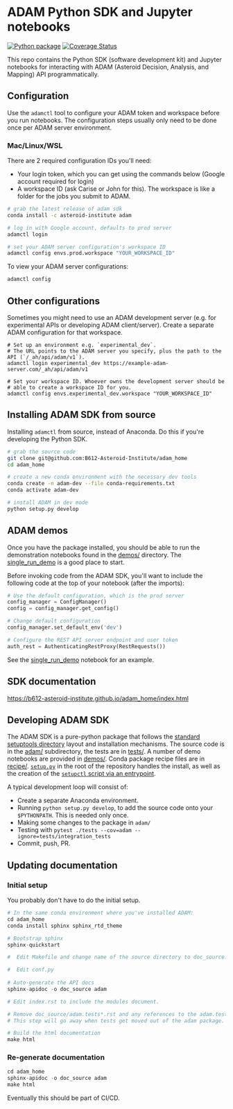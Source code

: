 #  ADAM Python SDK and Jupyter notebooks

[![Python package](https://github.com/B612-Asteroid-Institute/adam_home/workflows/Python%20package/badge.svg)](https://github.com/B612-Asteroid-Institute/adam_home/actions?query=workflow%3A%22Python+package%22)
[![Coverage Status](https://coveralls.io/repos/github/B612-Asteroid-Institute/adam/badge.svg?branch=master)](https://coveralls.io/github/B612-Asteroid-Institute/adam?branch=master)

This repo contains the Python SDK (software development kit) and Jupyter notebooks for interacting with ADAM (Asteroid Decision, Analysis, and Mapping) API programmatically.

## Configuration

Use the `adamctl` tool to configure your ADAM token and workspace before you run notebooks. The configuration steps usually only need to be done once per ADAM server environment.

### Mac/Linux/WSL

There are 2 required configuration IDs you'll need:

  * Your login token, which you can get using the commands below (Google account required for login)
  * A workspace ID (ask Carise or John for this). The workspace is like a folder for the jobs you submit to ADAM.

```bash
# grab the latest release of adam sdk
conda install -c asteroid-institute adam

# log in with Google account, defaults to prod server
adamctl login

# set your ADAM server configuration's workspace ID
adamctl config envs.prod.workspace "YOUR_WORKSPACE_ID"
```

To view your ADAM server configurations:

```bash
adamctl config
```

## Other configurations

Sometimes you might need to use an ADAM development server (e.g. for experimental APIs or developing ADAM client/server). Create a separate ADAM configuration for that workspace.

```
# Set up an environment e.g. `experimental_dev`.
# The URL points to the ADAM server you specify, plus the path to the API (`/_ah/api/adam/v1`).
adamctl login experimental_dev https://example-adam-server.com/_ah/api/adam/v1

# Set your workspace ID. Whoever owns the development server should be
# able to create a workspace ID for you.
adamctl config envs.experimental_dev.workspace "YOUR_WORKSPACE_ID"
```

## Installing ADAM SDK from source

Installing `adamctl` from source, instead of Anaconda. Do this if you're developing the Python SDK.

```bash
# grab the source code
git clone git@github.com:B612-Asteroid-Institute/adam_home
cd adam_home

# create a new conda environment with the necessary dev tools
conda create -n adam-dev --file conda-requirements.txt
conda activate adam-dev

# install ADAM in dev mode
python setup.py develop
```

## ADAM demos

Once you have the package installed, you should be able to run the demonstration
notebooks found in the [demos/](demos/) directory. The [single_run_demo](demos/single_run_demo.ipynb)
is a good place to start.

Before invoking code from the ADAM SDK, you'll want to include the following code at the top of your notebook (after the imports):

```python
# Use the default configuration, which is the prod server
config_manager = ConfigManager()
config = config_manager.get_config()

# Change default configuration
config_manager.set_default_env('dev')

# Configure the REST API server endpoint and user token
auth_rest = AuthenticatingRestProxy(RestRequests())
```

See the [single_run_demo](demos/single_run_demo.ipynb) notebook for an example.

## SDK documentation

https://b612-asteroid-institute.github.io/adam_home/index.html

## Developing ADAM SDK

The ADAM SDK is a pure-python package that follows the [standard
setuptools directory](https://python-packaging.readthedocs.io/en/latest/minimal.html) layout and installation mechanisms.
The source code is in the [adam/](adam/) subdirectory, the tests are in
[tests/](tests/). A number of demo notebooks are provided in [demos/](demos/). Conda
package recipe files are in [recipe/](recipe/). [`setup.py`](setup.py) in the root of the
repository handles the install, as well as the creation of the [`setupctl`
script via an
entrypoint](https://setuptools.readthedocs.io/en/latest/setuptools.html#automatic-script-creation).

A typical development loop will consist of:

  * Create a separate Anaconda environment.
  * Running `python setup.py develop`, to add the source code onto your
    `$PYTHONPATH`. This is needed only once.
  * Making some changes to the package in `adam/`
  * Testing with `pytest ./tests --cov=adam --ignore=tests/integration_tests`
  * Commit, push, PR.

## Updating documentation

### Initial setup

You probably don't have to do the initial setup.

```python
# In the same conda environment where you've installed ADAM:
cd adam_home
conda install sphinx sphinx_rtd_theme

# Bootstrap sphinx
sphinx-quickstart

#  Edit Makefile and change name of the source directory to doc_source.

#  Edit conf.py
 
# Auto-generate the API docs
sphinx-apidoc -o doc_source adam

# Edit index.rst to include the modules document.

# Remove doc_source/adam.tests*.rst and any references to the adam.tests package.
# This step will go away when tests get moved out of the adam package.

# Build the html documentation
make html
```

### Re-generate documentation

```python
cd adam_home
sphinx-apidoc -o doc_source adam
make html
```

Eventually this should be part of CI/CD.
